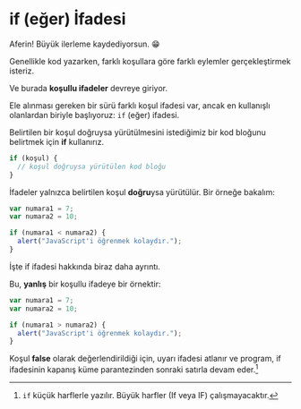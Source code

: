 # if (eğer) İfadesi

Aferin! Büyük ilerleme kaydediyorsun. 😁

Genellikle kod yazarken, farklı koşullara göre farklı eylemler gerçekleştirmek isteriz.

Ve burada **koşullu ifadeler** devreye giriyor.

Ele alınması gereken bir sürü farklı koşul ifadesi var, ancak en kullanışlı olanlardan biriyle başlıyoruz: `if` (eğer) ifadesi.

Belirtilen bir koşul doğruysa yürütülmesini istediğimiz bir kod bloğunu belirtmek için **if** kullanırız.

```javascript	
if (koşul) {
  // koşul doğruysa yürütülen kod bloğu
}
```

İfadeler yalnızca belirtilen koşul **doğru**ysa yürütülür. Bir örneğe bakalım:

```javascript
var numara1 = 7;
var numara2 = 10;

if (numara1 < numara2) {
  alert("JavaScript'i öğrenmek kolaydır.");
}
```

İşte if ifadesi hakkında biraz daha ayrıntı.

Bu, **yanlış** bir koşullu ifadeye bir örnektir:

```javascript
var numara1 = 7;
var numara2 = 10;

if (numara1 > numara2) {
  alert("JavaScript'i öğrenmek kolaydır.");
}
```

Koşul **false** olarak değerlendirildiği için, uyarı ifadesi atlanır ve program, if ifadesinin kapanış küme parantezinden sonraki satırla devam eder.[^1]

[^1]: `if` küçük harflerle yazılır. Büyük harfler (If veya IF) çalışmayacaktır.